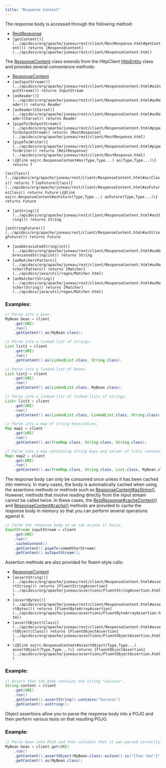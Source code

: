 ```yaml
---
title: "Response Content"
---
```


The response body is accessed through the following method:
- [RestResponse](../apidocs/org/apache/juneau/rest/client/RestResponse.html)
- `[getContent()](../apidocs/org/apache/juneau/rest/client/RestResponse.html#getContent()) returns [ResponseContent](../apidocs/org/apache/juneau/rest/client/ResponseContent.html)`

The [ResponseContent](../apidocs/org/apache/juneau/rest/client/ResponseContent.html) class extends from the HttpClient [HttpEntity](../apidocs/org/apache/http/HttpEntity.html) class and provides several convenience
methods:
- [ResponseContent](../apidocs/org/apache/juneau/rest/client/ResponseContent.html)
- `[asInputStream()](../apidocs/org/apache/juneau/rest/client/ResponseContent.html#asInputStream()) returns InputStream`
- `[asReader()](../apidocs/org/apache/juneau/rest/client/ResponseContent.html#asReader()) returns Reader`
- `[asReader(Charset)](../apidocs/org/apache/juneau/rest/client/ResponseContent.html#asReader(Charset)) returns Reader`
- `[pipeTo(OutputStream)](../apidocs/org/apache/juneau/rest/client/ResponseContent.html#pipeTo(OutputStream)) returns [RestResponse](../apidocs/org/apache/juneau/rest/client/RestResponse.html)`
- `[pipeTo(Writer)](../apidocs/org/apache/juneau/rest/client/ResponseContent.html#pipeTo(Writer)) returns [RestResponse](../apidocs/org/apache/juneau/rest/client/RestResponse.html)`
- `\{@link oajrc.ResponseContent#as(Type,Type...) as(Type,Type...)\} returns T`

`[as(Class)](../apidocs/org/apache/juneau/rest/client/ResponseContent.html#as(Class)) returns T`
`[asFuture(Class)](../apidocs/org/apache/juneau/rest/client/ResponseContent.html#asFuture(Class)) returns Future`
`\{@link oajrc.ResponseContent#asFuture(Type,Type...) asFuture(Type,Type...)\} returns Future`
- `[asString()](../apidocs/org/apache/juneau/rest/client/ResponseContent.html#asString()) returns String`

`[asStringFuture()](../apidocs/org/apache/juneau/rest/client/ResponseContent.html#asStringFuture()) returns Future`
- `[asAbbreviatedString(int)](../apidocs/org/apache/juneau/rest/client/ResponseContent.html#asAbbreviatedString(int)) returns String`
- `[asMatcher(Pattern)](../apidocs/org/apache/juneau/rest/client/ResponseContent.html#asMatcher(Pattern)) returns [Matcher](../apidocs/java/util/regex/Matcher.html)`
- `[asMatcher(String)](../apidocs/org/apache/juneau/rest/client/ResponseContent.html#asMatcher(String)) returns [Matcher](../apidocs/java/util/regex/Matcher.html)`

### Examples:


```java
// Parse into a bean.
MyBean bean = client
    .get(URI)
    .run()
    .getContent().as(MyBean.class);

// Parse into a linked-list of strings.
List list1 = client
    .get(URI)
    .run()
    .getContent().as(LinkedList.class, String.class);

// Parse into a linked-list of beans.
List list2 = client
    .get(URI)
    .run()
    .getContent().as(LinkedList.class, MyBean.class);

// Parse into a linked-list of linked-lists of strings.
List> list3 = client
    .get(URI)
    .run()
    .getContent().as(LinkedList.class, LinkedList.class, String.class);

// Parse into a map of string keys/values.
Map map1 = client
    .get(URI)
    .run()
    .getContent().as(TreeMap.class, String.class, String.class);

// Parse into a map containing string keys and values of lists containing beans.
Map> map2 = client
    .get(URI)
    .run()
    .getContent().as(TreeMap.class, String.class, List.class, MyBean.class);
```


The response body can only be consumed once unless it has been cached into memory.  In many cases, the body is
automatically cached when using the assertions methods or methods such as [ResponseContent#asString()](../apidocs/org/apache/juneau/rest/client/ResponseContent.html#asString()).
However, methods that involve reading directly from the input stream cannot be called twice.
In these cases, the [RestResponse#cacheContent()](../apidocs/org/apache/juneau/rest/client/RestResponse.html#cacheContent()) and [ResponseContent#cache()](../apidocs/org/apache/juneau/rest/client/ResponseContent.html#cache()) methods are provided
to cache the response body in memory so that you can perform several operations against it.

```java
// Cache the response body so we can access it twice.
InputStream inputStream = client
    .get(URI)
    .run()
    .cacheContent()
    .getContent().pipeTo(someOtherStream)
    .getContent().asInputStream();
```


Assertion methods are also provided for fluent-style calls:
- [ResponseContent](../apidocs/org/apache/juneau/rest/client/ResponseContent.html)
- `[assertString()](../apidocs/org/apache/juneau/rest/client/ResponseContent.html#assertString()) returns [FluentStringAssertion](../apidocs/org/apache/juneau/assertions/FluentStringAssertion.html)`
- `[assertBytes()](../apidocs/org/apache/juneau/rest/client/ResponseContent.html#assertBytes()) returns [FluentByteArrayAssertion](../apidocs/org/apache/juneau/assertions/FluentByteArrayAssertion.html)`
- `[assertObject(Class)](../apidocs/org/apache/juneau/rest/client/ResponseContent.html#assertObject(Class)) returns [FluentObjectAssertion](../apidocs/org/apache/juneau/assertions/FluentObjectAssertion.html)`
- `\{@link oajrc.ResponseContent#assertObject(Type,Type...) assertObject(Type,Type...)\} returns [FluentObjectAssertion](../apidocs/org/apache/juneau/assertions/FluentObjectAssertion.html)`

### Example:


```java
// Assert that the body contains the string "Success".
String content = client
    .get(URI)
    .run()
    .getContent().assertString().contains("Success")
    .getContent().asString();
```


Object assertions allow you to parse the response body into a POJO and then perform various tests on that resulting
POJO.
### Example:


```java
// Parse bean into POJO and then validate that it was parsed correctly.
MyBean bean = client.get(URI)
    .run()
    .getContent().assertObject(MyBean.class).asJson().is("{foo:'bar'}")
    .getContent().as(MyBean.class);

```
